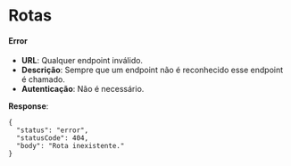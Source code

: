 # Rotas

#### Error
- **URL**: Qualquer endpoint inválido.
- **Descrição**: Sempre que um endpoint não é reconhecido esse endpoint é chamado.
- **Autenticação**: Não é necessário.

**Response**:
```
{
  "status": "error",
  "statusCode": 404,
  "body": "Rota inexistente."
}
```
